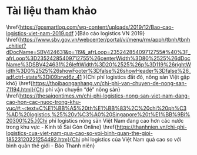 # Tài liệu tham khảo
\href{https://gosmartlog.com/wp-content/uploads/2019/12/Bao-cao-logistics-viet-nam-2019.pdf
}{Báo cáo logistics VN 2019}
\href{https://www.sbv.gov.vn/webcenter/portal/vi/menu/rm/apph/tbnh/tbnh_chitiet?dDocName=SBV424631&p=119&_afrLoop=23524285409712755#%40%3F_afrLoop%3D23524285409712755%26centerWidth%3D80%2525%26dDocName%3DSBV424631%26leftWidth%3D20%2525%26p%3D119%26rightWidth%3D0%2525%26showFooter%3Dfalse%26showHeader%3Dfalse%26_adf.ctrl-state%3Dj09brvd6z_41
}{Chi phí logistics đắt đỏ, nông sản Việt gặp khó}
\href{https://thoibaonganhang.vn/chi-phi-van-chuyen-de-nong-san-71194.html}{Chi phí vận chuyển “đè” nông sản}
\href{https://thesaigontimes.vn/chi-phi-logistics-nong-san-viet-nam-dang-cao-hon-cac-nuoc-trong-khu-vuc/#:~:text=C%E1%BB%A5%20th%E1%BB%83%2C%20chi%20ph%C3%AD%20logistics,%25%20v%C3%A0%20Singapore%20t%E1%BB%9Bi%20300%25.}{Chi phí logistics nông sản Việt Nam đang cao hơn các nước trong khu vực - Kinh tế Sài Gòn Online}
\href{https://thanhnien.vn/chi-phi-logistics-cua-viet-nam-qua-cao-so-voi-binh-quan-the-gioi-18523120221254492.htm}{Chi phí logistics của Việt Nam quá cao so với bình quân thế giới - Báo Thanh niên}